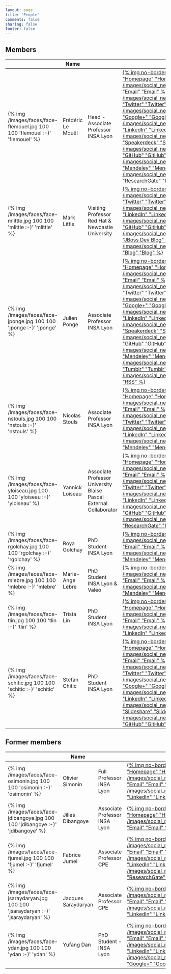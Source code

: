 ```yaml
---
layout: page
title: "People"
comments: false
sharing: false
footer: false
---
```


## Members

<table class="table">
  <thead>
    <tr>
      <th></th>
      <th>Name</th>
      <th></th>
      <th>Contact</th>
    </tr>
  </thead>
  <tr>
    <td class="people-icons">{% img /images/faces/face-flemouel.jpg 100 100 'flemouel :-)' 'flemouel' %}</td>
    <td>Frédéric Le Mouël</td>
    <td>Head - Associate Professor<br />INSA Lyon</td>
    <td class="social-icons">
      <a href="http://www.le-mouel.net">{% img no-border /images/icons/safari.png 32 32 "Homepage" "Homepage" %}</a>
      <a href="mailto:frederic.le-mouel@insa-lyon.fr">{% img no-border /images/social_networking_iconpack/email_32.png "Email" "Email" %}</a>
      <a href="https://twitter.com/flemouel/">{% img no-border /images/social_networking_iconpack/twitter_32.png "Twitter" "Twitter" %}</a>
      <a href="https://plus.google.com/u/0/112585781767079355378/posts/">{% img no-border /images/social_networking_iconpack/google_plus_32.png "Google+" "Google+" %}</a>
      <a href="http://www.linkedin.com/in/fredericlemouel">{% img no-border /images/social_networking_iconpack/linkedin_32.png "LinkedIn" "LinkedIn" %}</a>
      <a href="https://speakerdeck.com/flemouel">{% img no-border /images/social_networking_iconpack/speakerdeck_32.png "Speakerdeck" "Speakerdeck" %}</a>
      <a href="https://github.com/flemouel">{% img no-border /images/social_networking_iconpack/github_32.png "GitHub" "GitHub" %}</a>
      <a href="http://www.mendeley.com/profiles/frederic-le-mouel/">{% img no-border /images/social_networking_iconpack/mendeley_32.png "Mendeley" "Mendeley" %}</a>
      <a href="https://www.researchgate.net/profile/Frederic_Le_Mouel/">{% img no-border /images/social_networking_iconpack/researchgate_32.png "ResearchGate" "ResearchGate" %}</a>
    </td>
  </tr>
  <tr>
    <td class="people-icons">{% img /images/faces/face-mlittle.jpg 100 100 'mlittle :-)' 'mlittle' %}</td>
    <td>Mark Little</td>
    <td>Visiting Professor<br />Red Hat &amp; Newcastle University</td>
    <td class="social-icons">
      <a href="https://twitter.com/nmcl/">{% img no-border /images/social_networking_iconpack/twitter_32.png "Twitter" "Twitter" %}</a>
      <a href="https://www.linkedin.com/pub/mark-little/0/5a3/354">{% img no-border /images/social_networking_iconpack/linkedin_32.png "LinkedIn" "LinkedIn" %}</a>
      <a href="https://github.com/nmcl">{% img no-border /images/social_networking_iconpack/github_32.png "GitHub" "GitHub" %}</a>
      <a href="https://developer.jboss.org/blogs/mark.little">{% img no-border /images/social_networking_iconpack/wordpress_32.png "JBoss Dev Blog" "JBoss Dev Blog" %}</a>
      <a href="http://markclittle.blogspot.fr">{% img no-border /images/social_networking_iconpack/wordpress_32.png "Blog" "Blog" %}</a>
    </td>
  </tr>
  <tr>
    <td class="people-icons">{% img /images/faces/face-jponge.jpg 100 100 'jponge :-)' 'jponge' %}</td>
    <td>Julien Ponge</td>
    <td>Associate Professor<br />INSA Lyon</td>
    <td class="social-icons">
      <a href="http://julien.ponge.info/">{% img no-border /images/icons/safari.png 32 32 "Homepage" "Homepage" %}</a>
      <a href="mailto:julien.ponge@insa-lyon.fr">{% img no-border /images/social_networking_iconpack/email_32.png "Email" "Email" %}</a>
      <a href="https://twitter.com/jponge">{% img no-border /images/social_networking_iconpack/twitter_32.png "Twitter" "Twitter" %}</a>
      <a href="https://plus.google.com/u/0/106143787836384076615/posts/">{% img no-border /images/social_networking_iconpack/google_plus_32.png "Google+" "Google+" %}</a>
      <a href="http://www.linkedin.com/in/julienponge">{% img no-border /images/social_networking_iconpack/linkedin_32.png "LinkedIn" "LinkedIn" %}</a>
      <a href="https://speakerdeck.com/jponge">{% img no-border /images/social_networking_iconpack/speakerdeck_32.png "Speakerdeck" "Speakerdeck" %}</a>
      <a href="https://github.com/jponge">{% img no-border /images/social_networking_iconpack/github_32.png "GitHub" "GitHub" %}</a>
      <a href="http://www.mendeley.com/profiles/julien-ponge/">{% img no-border /images/social_networking_iconpack/mendeley_32.png "Mendeley" "Mendeley" %}</a>
      <a href="http://log.julien.ponge.info/">{% img no-border /images/social_networking_iconpack/tumblr_32.png "Tumblr" "Tumblr" %}</a>
      <a href="feed://julien.ponge.info/atom.xml">{% img no-border /images/social_networking_iconpack/rss_32.png "RSS" "RSS" %}</a>
    </td>
  </tr>
  <tr>
    <td class="people-icons">{% img /images/faces/face-nstouls.jpg 100 100 'nstouls :-)' 'nstouls' %}</td>
    <td>Nicolas Stouls</td>
    <td>Associate Professor<br />INSA Lyon</td>
    <td class="social-icons">
      <a href="http://perso.citi-lab.fr/nstouls/">{% img no-border /images/icons/safari.png 32 32 "Homepage" "Homepage" %}</a>
      <a href="mailto:nicolas.stouls@insa-lyon.fr">{% img no-border /images/social_networking_iconpack/email_32.png "Email" "Email" %}</a>
      <a href="https://twitter.com/nico_s99">{% img no-border /images/social_networking_iconpack/twitter_32.png "Twitter" "Twitter" %}</a>
     <a href="http://www.linkedin.com/pub/nicolas-stouls/7/81b/19">{% img no-border /images/social_networking_iconpack/linkedin_32.png "LinkedIn" "LinkedIn" %}</a>
      <a href="http://www.mendeley.com/profiles/nicolas-stouls/">{% img no-border /images/social_networking_iconpack/mendeley_32.png "Mendeley" "Mendeley" %}</a>
    </td>
  </tr>
  <tr>
    <td class="people-icons">{% img /images/faces/face-yloiseau.jpg 100 100 'yloiseau :-)' 'yloiseau' %}</td>
    <td>Yannick Loiseau</td>
    <td>Associate Professor<br />University Blaise Pascal<br />External Collaborator</td>
    <td class="social-icons">
      <a href="http://yloiseau.net/">{% img no-border /images/icons/safari.png 32 32 "Homepage" "Homepage" %}</a>
      <a href="mailto:yannick.loiseau@univ-bpclermont.fr">{% img no-border /images/social_networking_iconpack/email_32.png "Email" "Email" %}</a>
      <a href="https://twitter.com/yannick_loiseau">{% img no-border /images/social_networking_iconpack/twitter_32.png "Twitter" "Twitter" %}</a>
      <a href="https://fr.linkedin.com/in/yloiseau">{% img no-border /images/social_networking_iconpack/linkedin_32.png "LinkedIn" "LinkedIn" %}</a>
      <a href="https://github.com/yloiseau">{% img no-border /images/social_networking_iconpack/github_32.png "GitHub" "GitHub" %}</a>
      <a href="https://www.researchgate.net/profile/Yannick_Loiseau/">{% img no-border /images/social_networking_iconpack/researchgate_32.png "ResearchGate" "ResearchGate" %}</a>
    </td>
  </tr>
  <tr>
    <td class="people-icons">{% img /images/faces/face-rgolchay.jpg 100 100 'rgolchay :-)' 'rgolchay' %}</td>
    <td>Roya Golchay</td>
    <td>PhD Student<br />INSA Lyon</td>
    <td class="social-icons">
      <a href="mailto:roya.golchay@insa-lyon.fr">{% img no-border /images/social_networking_iconpack/email_32.png "Email" "Email" %}</a>
      <a href="http://www.mendeley.com/profiles/roya-golchay/">{% img no-border /images/social_networking_iconpack/mendeley_32.png "Mendeley" "Mendeley" %}</a>
    </td>
  </tr>
  <tr>
    <td class="people-icons">{% img /images/faces/face-mlebre.jpg 100 100 'mlebre :-)' 'mlebre' %}</td>
    <td>Marie-Ange Lèbre</td>
    <td>PhD Student<br />INSA Lyon &amp; Valeo</td>
    <td class="social-icons">
      <a href="mailto:marie-ange.lebre@insa-lyon.fr">{% img no-border /images/social_networking_iconpack/email_32.png "Email" "Email" %}</a>
      <a href="http://www.mendeley.com/profiles/marie-ange-lebre/">{% img no-border /images/social_networking_iconpack/mendeley_32.png "Mendeley" "Mendeley" %}</a>
    </td>
  </tr>
  <tr>
    <td class="people-icons">{% img /images/faces/face-tlin.jpg 100 100 'tlin :-)' 'tlin' %}</td>
    <td>Trista Lin</td>
    <td>PhD Student<br />INSA Lyon</td>
    <td class="social-icons">
      <a href="http://perso.citi-lab.fr/tlin/">{% img no-border /images/icons/safari.png 32 32 "Homepage" "Homepage" %}</a>
      <a href="mailto:trista.lin@insa-lyon.fr">{% img no-border /images/social_networking_iconpack/email_32.png "Email" "Email" %}</a>
     <a href="http://fr.linkedin.com/pub/trista-lin/20/b7/a07">{% img no-border /images/social_networking_iconpack/linkedin_32.png "LinkedIn" "LinkedIn" %}</a>
    </td>
  </tr>
  <tr>
    <td class="people-icons">{% img /images/faces/face-schitic.jpg 100 100 'schitic :-)' 'schitic' %}</td>
    <td>Stefan Chitic</td>
    <td>PhD Student<br />INSA Lyon</td>
    <td class="social-icons">
      <a href="http://about.me/schitic">{% img no-border /images/icons/safari.png 32 32 "Homepage" "Homepage" %}</a>
      <a href="mailto:stefan.chitic@insa-lyon.fr">{% img no-border /images/social_networking_iconpack/email_32.png "Email" "Email" %}</a>
      <a href="https://twitter.com/schitic">{% img no-border /images/social_networking_iconpack/twitter_32.png "Twitter" "Twitter" %}</a>
      <a href="https://plus.google.com/117382360334349199147/posts">{% img no-border /images/social_networking_iconpack/google_plus_32.png "Google+" "Google+" %}</a>
      <a href="http://www.linkedin.com/pub/chitic-stefan/15/273/92/en">{% img no-border /images/social_networking_iconpack/linkedin_32.png "LinkedIn" "LinkedIn" %}</a>
      <a href="http://fr.slideshare.net/schitic">{% img no-border /images/social_networking_iconpack/slideshare_32.png "Slideshare" "Slideshare" %}</a>
      <a href="https://github.com/schitic">{% img no-border /images/social_networking_iconpack/github_32.png "GitHub" "GitHub" %}</a>
    </td>
  </tr>
</table>

## Former members

<table class="table">
  <thead>
    <tr>
      <th></th>
      <th>Name</th>
      <th></th>
      <th>Contact</th>
    </tr>
  </thead>
  <tr>
    <td class="people-icons">{% img /images/faces/face-osimonin.jpg 100 100 'osimonin :-)' 'osimonin' %}</td>
    <td>Olivier Simonin</td>
    <td>Full Professor<br />INSA Lyon</td>
    <td class="social-icons">
      <a href="http://perso.citi.insa-lyon.fr/osimonin/">{% img no-border /images/icons/safari.png 32 32 "Homepage" "Homepage" %}</a>
      <a href="mailto:olivier.simonin@insa-lyon.fr">{% img no-border /images/social_networking_iconpack/email_32.png "Email" "Email" %}</a>
      <a href="http://fr.linkedin.com/in/osimonin">{% img no-border /images/social_networking_iconpack/linkedin_32.png "LinkedIn" "LinkedIn" %}</a>
    </td>
  </tr>
  <tr>
    <td class="people-icons">{% img /images/faces/face-jdibangoye.jpg 100 100 'jdibangoye :-)' 'jdibangoye' %}</td>
    <td>Jilles Dibangoye</td>
    <td>Associate Professor<br />INSA Lyon</td>
    <td class="social-icons">
      <a href="http://jilles.dibangoye.net">{% img no-border /images/icons/safari.png 32 32 "Homepage" "Homepage" %}</a>
      <a href="mailto:jilles-steeve.dibangoye@insa-lyon.fr">{% img no-border /images/social_networking_iconpack/email_32.png "Email" "Email" %}</a>
    </td>
  </tr>
  <tr>
    <td class="people-icons">{% img /images/faces/face-fjumel.jpg 100 100 'fjumel :-)' 'fjumel' %}</td>
    <td>Fabrice Jumel</td>
    <td>Associate Professor<br />CPE</td>
    <td class="social-icons">
      <a href="mailto:fabrice.jumel@cpe.fr">{% img no-border /images/social_networking_iconpack/email_32.png "Email" "Email" %}</a>
     <a href="https://www.linkedin.com/pub/fabrice-jumel/9/243/132">{% img no-border /images/social_networking_iconpack/linkedin_32.png "LinkedIn" "LinkedIn" %}</a>
      <a href="https://www.researchgate.net/profile/Fabrice_Jumel/">{% img no-border /images/social_networking_iconpack/researchgate_32.png "ResearchGate" "ResearchGate" %}</a>
    </td>
  </tr>
  <tr>
    <td class="people-icons">{% img /images/faces/face-jsaraydaryan.jpg 100 100 'jsaraydaryan :-)' 'jsaraydaryan' %}</td>
    <td>Jacques Saraydaryan</td>
    <td>Associate Professor<br />CPE</td>
    <td class="social-icons">
      <a href="mailto:jacques.saraydaryan@cpe.fr">{% img no-border /images/social_networking_iconpack/email_32.png "Email" "Email" %}</a>   
     <a href="https://www.linkedin.com/pub/jacques-saraydaryan/41/b00/634">{% img no-border /images/social_networking_iconpack/linkedin_32.png "LinkedIn" "LinkedIn" %}</a>
    </td>
  </tr>
  <tr>
    <td class="people-icons">{% img /images/faces/face-ydan.jpg 100 100 'ydan :-)' 'ydan' %}</td>
    <td>Yufang Dan</td>
    <td>PhD Student - INSA Lyon</td>
    <td class="social-icons">
      <a href="mailto:yufang.dan@insa-lyon.fr">{% img no-border /images/social_networking_iconpack/email_32.png "Email" "Email" %}</a>
      <a href="http://fr.linkedin.com/pub/yufang-dan/36/497/57a">{% img no-border /images/social_networking_iconpack/linkedin_32.png "LinkedIn" "LinkedIn" %}</a>
      <a href="https://plus.google.com/107205695196953085340/posts/">{% img no-border /images/social_networking_iconpack/google_plus_32.png "Google+" "Google+" %}</a>
    </td>
  </tr>
</table>
